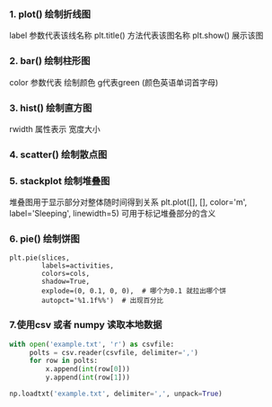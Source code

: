 
### 1. plot() 绘制折线图 
label 参数代表该线名称
plt.title() 方法代表该图名称
plt.show() 展示该图

### 2. bar() 绘制柱形图
color 参数代表 绘制颜色 g代表green (颜色英语单词首字母)

### 3. hist() 绘制直方图
rwidth 属性表示 宽度大小

### 4. scatter() 绘制散点图

### 5. stackplot 绘制堆叠图
堆叠图用于显示部分对整体随时间得到关系
plt.plot([], [], color='m', label='Sleeping', linewidth=5) 可用于标记堆叠部分的含义

### 6. pie() 绘制饼图

```
plt.pie(slices,
        labels=activities,
        colors=cols,
        shadow=True,
        explode=(0, 0.1, 0, 0),  # 哪个为0.1 就拉出哪个饼
        autopct='%1.1f%%')  # 出现百分比
```

### 7.使用csv 或者 numpy 读取本地数据

```python
with open('example.txt', 'r') as csvfile:
     polts = csv.reader(csvfile, delimiter=',')
     for row in polts:
         x.append(int(row[0]))
         y.append(int(row[1]))
```
```python
np.loadtxt('example.txt', delimiter=',', unpack=True)
```
